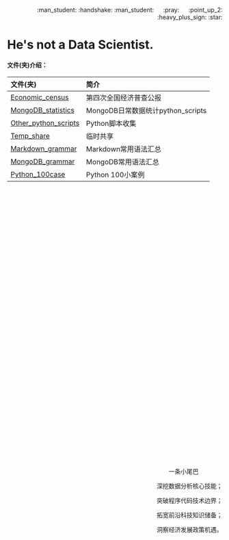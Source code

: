 <p align = "right"> :man_student: :handshake: :man_student:  &emsp; :pray: &emsp; :point_up_2: :heavy_plus_sign: :star: </p>  

# He's not a Data Scientist.

#### 文件(夹)介绍：

|文件(夹)|简介|
|:----|:----|
|[Economic_census][Economic_census]|第四次全国经济普查公报|
|[MongoDB_statistics][MongoDB_statistics]|MongoDB日常数据统计python_scripts|
|[Other_python_scripts][Other_python_scripts]|Python脚本收集|
|[Temp_share][Temp_share]|临时共享|
|[Markdown_grammar][Markdown_grammar]|Markdown常用语法汇总|
|[MongoDB_grammar][MongoDB_grammar]|MongoDB常用语法汇总|
|[Python_100case][Python_100case]|Python 100小案例|

&emsp;

&emsp;

&emsp;

&emsp;

&emsp;

&emsp;

&emsp;

&emsp;

&emsp;

&emsp;

&emsp;

&emsp;

&emsp;

&emsp;

&emsp;

&emsp;

&emsp;

&emsp;

&emsp;

&emsp;

&emsp;

<p align = "right">&emsp;&emsp;&emsp;一条小尾巴&emsp;&emsp;&emsp;&emsp;</p>
<p align = "right">深挖数据分析核心技能；</p>
<p align = "right">突破程序代码技术边界；</p>
<p align = "right">拓宽前沿科技知识储备；</p>
<p align = "right">洞察经济发展政策机遇。</p>

[MongoDB_statistics]:https://github.com/446020169/open/tree/master/MongoDB_statistics
[Other_python_scripts]:https://github.com/446020169/open/tree/master/Other_python_scripts
[Temp_share]:https://github.com/446020169/open/tree/master/Temp_share
[Markdown_grammar]:https://github.com/446020169/open/blob/master/Markdown_grammar.md
[Economic_census]:https://github.com/446020169/open/tree/master/Economic_census
[MongoDB_grammar]:https://github.com/446020169/open/blob/master/MongoDB_grammar.md
[Python_100case]:https://github.com/446020169/open/blob/master/Python_100case.md
